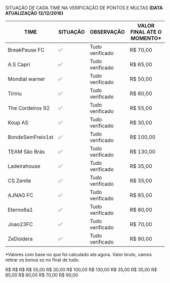 SITUAÇÃO DE CADA TIME NA VERIFICAÇÃO DE PONTOS E MULTAS **(DATA ATUALIZAÇÃO 12/12/2016)**

TIME                  | SITUAÇÃO                | OBSERVAÇÃO                                             | VALOR FINAL ATE O MOMENTO* 
----------------------| -------------------------| ------------------------------------------------------|-------------
BreakPause FC	        |:white_check_mark:        | Tudo verificado                                       |R$ 70,00
A.S Capri	            |:white_check_mark:        | Tudo verificado                                       |R$ 65,00
Mondial warner	      |:white_check_mark:              | Tudo verificado                                   |R$ 50,00
Tiririu	              |:white_check_mark:              | Tudo verificado                                   |R$ 80,00
The Cordeiros 92      |:white_check_mark:        | Tudo verificado                                         |R$ 55,00
Koup AS	              |:white_check_mark:        | Tudo verificado                                         |R$ 30,00
BondeSemFreio1st      |:white_check_mark:        | Tudo verificado                                         |R$ 100,00
TEAM São Brás	        |:white_check_mark:        | Tudo verificado                                       |R$ 130,00
Ladeirahouse	        |:white_check_mark:        | Tudo verificado                                       |R$ 35,00
CS Zenite	            |:white_check_mark:               | Tudo verificado                                |R$ 35,00
AJNAG FC	            |:white_check_mark:             | Tudo verificado                                  |R$ 85,00
Eterno6a1             |:white_check_mark:              | Tudo verificado                                   |R$ 80,00
Joao23FC              |:white_check_mark:        | Tudo verificado                                         |R$ 70,00
ZeDoidera             |:white_check_mark:              | Tudo verificado                                   |R$ 90,00

*Valores com base no que foi calculado ate agora. Valor bruto, vamos retirar os bonus so no final de tudo.



R$ 
R$ 
R$ 
R$ 55,00
R$ 30,00
R$ 100,00
R$ 130,00
R$ 35,00
R$ 35,00
R$ 85,00
R$ 80,00
R$ 70,00
R$ 90,00










